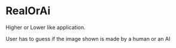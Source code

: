 # RealOrAi

Higher or Lower like application. 

User has to guess if the image shown is made by a human or an AI
